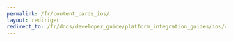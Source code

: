 ```yaml
---
permalink: /fr/content_cards_ios/
layout: rediriger
redirect_to: /fr/docs/developer_guide/platform_integration_guides/ios/content_cards/overview/
---
```


